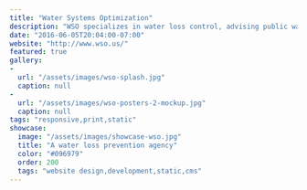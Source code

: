 ```yaml
---
title: "Water Systems Optimization"
description: "WSO specializes in water loss control, advising public water utilities nationwide on supply side efficiency. I created a new website and CMS to showcase their services and research. This is a static website based on Webhook CMS."
date: "2016-06-05T20:04:00-07:00"
website: "http://www.wso.us/"
featured: true
gallery:
-
  url: "/assets/images/wso-splash.jpg"
  caption: null
-
  url: "/assets/images/wso-posters-2-mockup.jpg"
  caption: null
tags: "responsive,print,static"
showcase:
  image: "/assets/images/showcase-wso.jpg"
  title: "A water loss prevention agency"
  color: "#096979"
  order: 200
  tags: "website design,development,static,cms"
---
```

